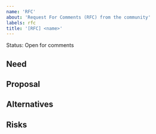 ```yaml
---
name: 'RFC'
about: 'Request For Comments (RFC) from the community'
labels: rfc
title: '[RFC] <name>'
---
```


Status: Open for comments <!--- Open for comments |Closed for comments (RFC no longer maintained) --->

## Need

<!--- Why are we proposing this change? Why is this the problem we’re trying to address and what benefits/impact do we expect to get from this --->

## Proposal

<!--- The proposed approach. Describe the proposal in as much detail as needed for reviewers to give concrete feedback. Take special care in this section to describe any implications on data privacy or security. --->

## Alternatives

<!--- What alternatives to the proposed solution were considered? What criteria/data was used to discard these --->

## Risks

<!--- What other things happening could conflict or compete (for example for resources) with the proposal? What risk are there and how do we plan to handle them --->
